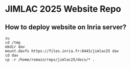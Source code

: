# JIMLAC 2025 Website Repo

## How to deploy website on Inria server?

```
su
cd /tmp
mkdir dav
mount.davfs https://files.inria.fr:8443/jimlac25 dav
cd dav
cp -r /home/romain/reps/jimlac25/docs/* .
```
